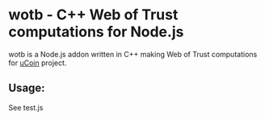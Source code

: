# wotb - C++ Web of Trust computations for Node.js

wotb is a Node.js addon written in C++ making Web of Trust computations for [uCoin](https://github.com/ucoin-io/ucoin) project.

## Usage:

See test.js
